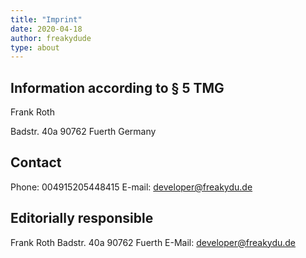 ```yaml
---
title: "Imprint"
date: 2020-04-18
author: freakydude
type: about
---
```


## Information according to § 5 TMG

Frank Roth

Badstr. 40a
90762 Fuerth
Germany

## Contact

Phone: 004915205448415
E-mail: developer@freakydu.de

## Editorially responsible

Frank Roth
Badstr. 40a
90762 Fuerth
E-Mail: developer@freakydu.de
